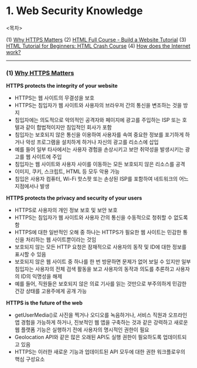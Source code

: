 # 1. Web Security Knowledge

<목차>

(1) [Why HTTPS Matters](#1-why-https-mattershttpswwww3schoolscomcsscssintroasp)
(2) [HTML Full Course - Build a Website Tutorial](#2-html-full-course---build-a-website-tutorialhttpswwwyoutubecomwatchvpqn-pnxpavg)
(3) [HTML Tutorial for Beginners: HTML Crash Course](#3-html-tutorial-for-beginners-html-crash-coursehttpswwwyoutubecomwatchvqz0agyrrlhu)
(4) [How does the Internet work?](#4-build-15-javascript-projects---vanilla-javascripthttpswwwyoutubecomwatchv3phxvlpokf4)

---

### (1) [Why HTTPS Matters](https://web.dev/why-https-matters/)

**HTTPS protects the integrity of your website**

- HTTPS는 웹 사이트의 무결성을 보호
- HTTPS는 침입자가 웹 사이트와 사용자의 브라우저 간의 통신을 변조하는 것을 방지
- 침입자에는 의도적으로 악의적인 공격자와 페이지에 광고를 주입하는 ISP 또는 호텔과 같이 합법적이지만 침입적인 회사가 포함
- 침입자는 보호되지 않은 통신을 이용하여 사용자를 속여 중요한 정보를 포기하게 하거나 악성 프로그램을 설치하게 하거나 자신의 광고를 리소스에 삽입
- 예를 들어 일부 타사에서는 사용자 경험을 손상시키고 보안 취약성을 발생시키는 광고를 웹 사이트에 주입
- 침입자는 웹 사이트와 사용자 사이를 이동하는 모든 보호되지 않은 리소스를 공격
- 이미지, 쿠키, 스크립트, HTML 등 모두 악용 가능
- 침입은 사용자 컴퓨터, Wi-Fi 핫스팟 또는 손상된 ISP를 포함하여 네트워크의 어느 지점에서나 발생

**HTTPS protects the privacy and security of your users**

- HTTPS로 사용자의 개인 정보 보호 및 보안 보호
- HTTPS는 침입자가 웹 사이트와 사용자 간의 통신을 수동적으로 청취할 수 없도록 함
- HTTPS에 대한 일반적인 오해 중 하나는 HTTPS가 필요한 웹 사이트는 민감한 통신을 처리하는 웹 사이트뿐이라는 것임
- 보호되지 않는 모든 HTTP 요청은 잠재적으로 사용자의 동작 및 ID에 대한 정보를 표시할 수 있음
- 보호되지 않은 웹 사이트 중 하나를 한 번 방문하면 문제가 없어 보일 수 있지만 일부 침입자는 사용자의 전체 검색 활동을 보고 사용자의 동작과 의도를 추론하고 사용자의 ID의 익명성을 해제
- 예를 들어, 직원들은 보호되지 않은 의료 기사를 읽는 것만으로 부주의하게 민감한 건강 상태를 고용주에게 공개 가능

**HTTPS is the future of the web**

- getUserMedia()로 사진을 찍거나 오디오를 녹음하거나, 서비스 직원과 오프라인 앱 경험을 가능하게 하거나, 진보적인 웹 앱을 구축하는 것과 같은 강력하고 새로운 웹 플랫폼 기능은 실행하기 전에 사용자의 명시적인 권한이 필요
- Geolocation API와 같은 많은 오래된 API도 실행 권한이 필요하도록 업데이트되고 있음
- HTTPS는 이러한 새로운 기능과 업데이트된 API 모두에 대한 권한 워크플로우의 핵심 구성요소

